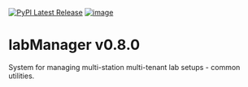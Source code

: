 [![PyPI Latest Release](https://img.shields.io/pypi/v/labManager-common.svg)](https://pypi.org/project/labManager-common/)
[![image](https://img.shields.io/pypi/pyversions/labManager-common.svg)](https://pypi.org/project/labManager-common/)

# labManager v0.8.0
System for managing multi-station multi-tenant lab setups - common utilities.